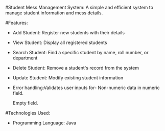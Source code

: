 #Student Mess Management System:
A simple and efficient system to manage student information and mess details.

#Features:
- Add Student: Register new students with their details
- View Student: Display all registered students
- Search Student: Find a specific student by name, roll number, or department
- Delete Student: Remove a student's record from the system
- Update Student: Modify existing student information
- Error handling:Validates user inputs for-
  Non-numeric data in numeric field.
  
  Empty field.
  
#Technologies Used:
- Programming Language: Java
